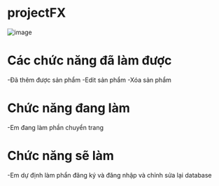 # projectFX


![image](https://user-images.githubusercontent.com/89339378/173391286-874b534f-af83-4c8f-8eab-58b5008d3f3c.png)

# Các chức năng đã làm được
-Đã thêm được sản phẩm
-Edit sản phẩm
-Xóa sản phẩm
# Chức năng đang làm
-Em đang làm phần chuyển trang
# Chức năng sẽ làm
-Em dự định làm phẩn đăng ký và đăng nhập và chỉnh sửa lại database


